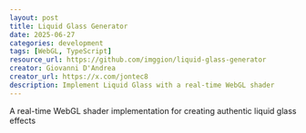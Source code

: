 ```yaml
---
layout: post
title: Liquid Glass Generator
date: 2025-06-27
categories: development
tags: [WebGL, TypeScript]
resource_url: https://github.com/imggion/liquid-glass-generator
creator: Giovanni D'Andrea
creator_url: https://x.com/jontec8
description: Implement Liquid Glass with a real-time WebGL shader
---
```


A real-time WebGL shader implementation for creating authentic liquid glass effects